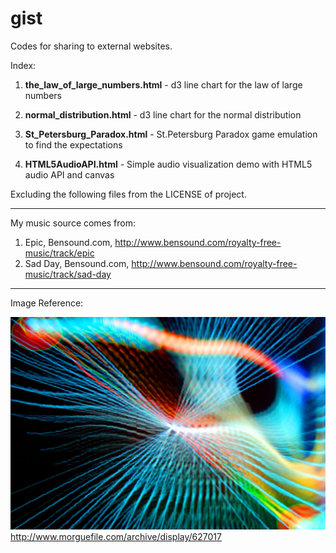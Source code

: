 # gist
Codes for sharing to external websites.

Index:

1. **the_law_of_large_numbers.html** - d3 line chart for the law of large numbers

2. **normal_distribution.html** - d3 line chart for the normal distribution

3. **St_Petersburg_Paradox.html** - St.Petersburg Paradox game emulation to find the expectations  

4. **HTML5AudioAPI.html** - Simple audio visualization demo with HTML5 audio API and canvas
  
Excluding the following files from the LICENSE of project.

***

My music source comes from: 

1. Epic, Bensound.com, http://www.bensound.com/royalty-free-music/track/epic
2. Sad Day, Bensound.com,  http://www.bensound.com/royalty-free-music/track/sad-day

***

Image Reference:

![Data Visualization](file421255110386.jpg)
http://www.morguefile.com/archive/display/627017
